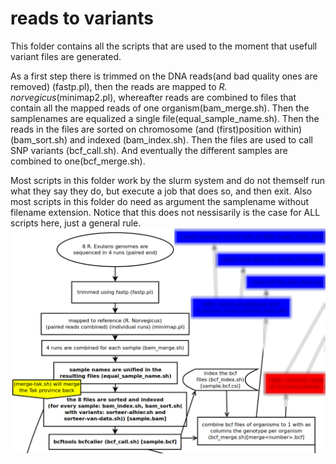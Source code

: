 # reads to variants

This folder contains all the scripts that are used to the moment that usefull variant files are generated.

As a first step there is trimmed on the DNA reads(and bad quality ones are removed) (fastp.pl), then the reads are mapped to *R. norvegicus*(minimap2.pl), whereafter reads are combined to files that contain all the mapped reads of one organism(bam_merge.sh). Then the samplenames are equalized a single file(equal_sample_name.sh). Then the reads in the files are sorted on chromosome (and (first)position within) (bam_sort.sh) and indexed (bam_index.sh). Then the files are used to call SNP variants (bcf_call.sh). And eventually the different samples are combined to one(bcf_merge.sh).

Most scripts in this folder work by the slurm system and do not themself run what they say they do, but execute a job that does so, and then exit. Also most scripts in this folder do need as argument the samplename without filename extension. Notice that this does not nessisarily is the case for ALL scripts here, just a general rule.
![flowchart](../../doc/flowchart/readsToVariants.png?raw=true)
